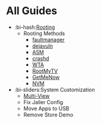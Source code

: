 # All Guides

* :bi-hash:[Rooting](/guides/rooting/)
    * Rooting Methods
        * [faultmanager](/guides/rooting/faultmanager/)
        * [dejavuln](/guides/rooting/dejavuln/)
        * [ASM](/guides/rooting/asm/)
        * [crashd](/guides/rooting/crashd/)
        * [WTA](/guides/rooting/wta/)
        * [RootMyTV](/guides/rooting/rootmytv/)
        * [GetMeNow](/guides/rooting/getmenow/)
        * [NVM](/guides/rooting/nvm/)
* :bi-sliders:System Customization
    * [Multi-View](/guides/customize/multiview/)
    * Fix Jailer Config
    * Move Apps to USB
    * Remove Store Demo